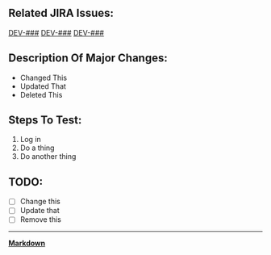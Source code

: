 ## Related JIRA Issues:
[DEV-###](https://yourdomain.atlassian.net/browse/DEV-###)
[DEV-###](https://yourdomain.atlassian.net/browse/DEV-###)
[DEV-###](https://yourdomain.atlassian.net/browse/DEV-###)

## Description Of Major Changes:
* Changed This
* Updated That
* Deleted This

## Steps To Test:
1. Log in
2. Do a thing
3. Do another thing

## TODO:
- [ ] Change this
- [ ] Update that
- [ ] Remove this

---
**[Markdown](https://guides.github.com/features/mastering-markdown/)**
